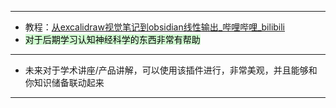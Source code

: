 -----
- 教程：[从excalidraw视觉笔记到obsidian线性输出_哔哩哔哩_bilibili](https://www.bilibili.com/video/BV1D44y1P7uD/?spm_id_from=autoNext)
- <mark style="background: #BBFABBA6;">对于后期学习认知神经科学的东西非常有帮助</mark> 

----
- 未来对于学术讲座/产品讲解，可以使用该插件进行，非常美观，并且能够和你知识储备联动起来

-----